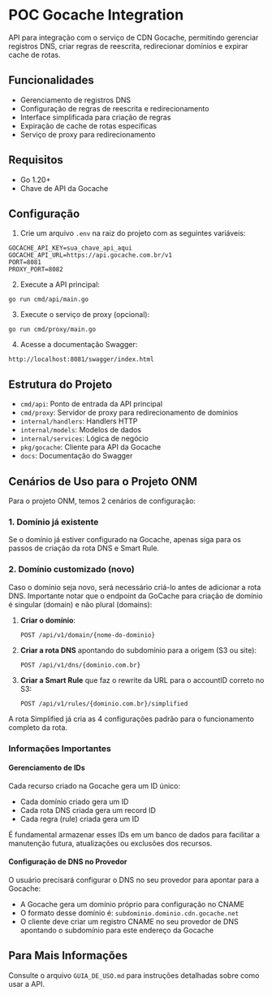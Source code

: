 # POC Gocache Integration

API para integração com o serviço de CDN Gocache, permitindo gerenciar registros DNS, criar regras de reescrita, redirecionar domínios e expirar cache de rotas.

## Funcionalidades

- Gerenciamento de registros DNS
- Configuração de regras de reescrita e redirecionamento
- Interface simplificada para criação de regras
- Expiração de cache de rotas específicas
- Serviço de proxy para redirecionamento

## Requisitos

- Go 1.20+
- Chave de API da Gocache

## Configuração

1. Crie um arquivo `.env` na raiz do projeto com as seguintes variáveis:
```
GOCACHE_API_KEY=sua_chave_api_aqui
GOCACHE_API_URL=https://api.gocache.com.br/v1
PORT=8081
PROXY_PORT=8082
```

2. Execute a API principal:
```
go run cmd/api/main.go
```

3. Execute o serviço de proxy (opcional):
```
go run cmd/proxy/main.go
```

4. Acesse a documentação Swagger:
```
http://localhost:8081/swagger/index.html
```

## Estrutura do Projeto

- `cmd/api`: Ponto de entrada da API principal
- `cmd/proxy`: Servidor de proxy para redirecionamento de domínios
- `internal/handlers`: Handlers HTTP
- `internal/models`: Modelos de dados
- `internal/services`: Lógica de negócio
- `pkg/gocache`: Cliente para API da Gocache
- `docs`: Documentação do Swagger

## Cenários de Uso para o Projeto ONM

Para o projeto ONM, temos 2 cenários de configuração:

### 1. Domínio já existente

Se o domínio já estiver configurado na Gocache, apenas siga para os passos de criação da rota DNS e Smart Rule.

### 2. Domínio customizado (novo)

Caso o domínio seja novo, será necessário criá-lo antes de adicionar a rota DNS. Importante notar que o endpoint da GoCache para criação de domínio é singular (domain) e não plural (domains):

1. **Criar o domínio**:
   ```
   POST /api/v1/domain/{nome-do-dominio}
   ```

2. **Criar a rota DNS** apontando do subdomínio para a origem (S3 ou site):
   ```
   POST /api/v1/dns/{dominio.com.br}
   ```

3. **Criar a Smart Rule** que faz o rewrite da URL para o accountID correto no S3:
   ```
   POST /api/v1/rules/{dominio.com.br}/simplified
   ```

A rota Simplified já cria as 4 configurações padrão para o funcionamento completo da rota.

### Informações Importantes

#### Gerenciamento de IDs

Cada recurso criado na Gocache gera um ID único:

- Cada domínio criado gera um ID
- Cada rota DNS criada gera um record ID
- Cada regra (rule) criada gera um ID

É fundamental armazenar esses IDs em um banco de dados para facilitar a manutenção futura, atualizações ou exclusões dos recursos.

#### Configuração de DNS no Provedor

O usuário precisará configurar o DNS no seu provedor para apontar para a Gocache:

- A Gocache gera um domínio próprio para configuração no CNAME
- O formato desse domínio é: `subdominio.dominio.cdn.gocache.net`
- O cliente deve criar um registro CNAME no seu provedor de DNS apontando o subdomínio para este endereço da Gocache

## Para Mais Informações

Consulte o arquivo `GUIA_DE_USO.md` para instruções detalhadas sobre como usar a API.
